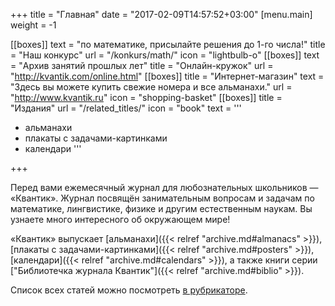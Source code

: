 +++ 
title = "Главная" 
date = "2017-02-09T14:57:52+03:00"
[menu.main]
 weight = -1

[[boxes]]
text = "по математике, присылайте решения до 1-го числа!"
title = "Наш конкурс"
url = "/konkurs/math/"
icon = "lightbulb-o"
[[boxes]]
text = "Архив занятий прошлых лет"
title = "Онлайн-кружок"
url = "http://kvantik.com/online.html"
[[boxes]]
title = "Интернет-магазин"
text = "Здесь вы можете купить свежие номера и все альманахи."
url = "http://www.kvantik.ru"
icon = "shopping-basket"
[[boxes]]
title = "Издания"
url = "/related_titles/"
icon = "book"
text = '''
- альманахи
- плакаты с задачами-картинками
- календари
'''

+++

Перед вами ежемесячный журнал для любознательных школьников — «Квантик». Журнал
посвящён занимательным вопросам и задачам по математике, лингвистике, физике и
другим естественным наукам. Вы узнаете много интересного об окружающем мире!


&laquo;Квантик&raquo; выпускает [альманахи]({{< relref "archive.md#almanacs" >}}), [плакаты с задачами-картинками]({{< relref "archive.md#posters" >}}), [календари]({{< relref "archive.md#calendars" >}}), а также книги серии ["Библиотечка журнала Квантик"]({{< relref "archive.md#biblio" >}}).

Список всех статей можно посмотреть [в рубрикаторе](https://old.kvantik.com/art).
